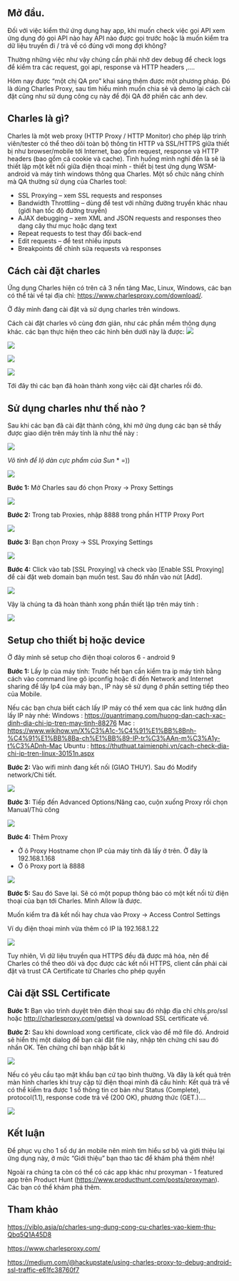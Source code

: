 ## Mở đầu.
Đối với việc kiểm thử ứng dụng hay app, khi muốn check việc gọi API xem ứng dụng đó gọi API nào hay API nào được gọi trước hoặc là muốn kiểm tra dữ liệu truyền đi / trả về có đúng với mong đợi không?

Thường những việc như vậy chúng cần phải nhờ dev debug để check logs để kiểm tra các request, gọi api, response và HTTP headers ,....

Hôm nay được “một chị QA pro” khai sáng thêm được một phương pháp. Đó là dùng Charles Proxy, sau tìm hiểu mình muốn chia sẻ và demo lại cách cài đặt cũng như sử dụng công cụ này để đội QA đỡ phiền các anh dev.

## Charles là gì?
Charles là một web proxy (HTTP Proxy / HTTP Monitor) cho phép lập trình viên/tester có thể theo dõi toàn bộ thông tin HTTP và SSL/HTTPS giữa thiết bị như browser/mobile tới Internet, bao gồm request, response và HTTP headers (bao gồm cả cookie và cache).
Tình huống mình nghĩ đến là sẽ là thiết lập một kết nối giữa điện thoại mình - thiết bị test ứng dụng WSM-android và máy tính windows thông qua Charles.
Một số chức năng chính mà QA thường sử dụng của Charles tool:

* SSL Proxying – xem SSL requests and responses
* Bandwidth Throttling – dùng để test với những đường truyền khác nhau (giới hạn tốc độ đường truyền)
* AJAX debugging – xem XML and JSON requests and responses theo dạng cây thư mục hoặc dạng text
* Repeat requests to test thay đổi back-end
* Edit requests – để test nhiều inputs
* Breakpoints để chỉnh sửa requests và responses

## Cách cài đặt charles
Ứng dụng Charles hiện có trên cả 3 nền tảng Mac, Linux, Windows, các bạn có thể tải về tại địa chỉ: https://www.charlesproxy.com/download/.

Ở đây mình đang cài đặt và sử dụng charles trên windows. 

Cách cài đặt charles vô cùng đơn giản, như các phần mềm thông dụng khác. các bạn thực hiện theo các hình bên dưới này là được: 
![](https://images.viblo.asia/ea48352d-0dec-4cf4-bd27-e2e327e28f1f.png)


![](https://images.viblo.asia/2e3d0ec2-3830-4a00-a939-58bcce136e86.png)


![](https://images.viblo.asia/76e2dfed-c16e-476d-b289-0202676e64dc.png)


![](https://images.viblo.asia/8ede6632-6c9e-41c4-ac0a-d4608f6f3615.png)

Tới đây thì các bạn đã hoàn thành xong việc cài đặt charles rồi đó.

## Sử dụng charles như thế nào ?

Sau khi các bạn đã cài đặt thành công, khi mở ứng dụng các bạn sẽ thấy được giao diện trên máy tính là như thế này : 

![](https://images.viblo.asia/67a323cf-7ba3-4406-a163-ebe8a61327cb.png)

*Vô tình để lộ dàn cực phẩm của Sun* * =))


![](https://images.viblo.asia/46251def-e580-4b84-bdab-4d78fa1cec8d.png)


**Bước 1:** Mở Charles sau đó chọn Proxy -> Proxy Settings
 
![](https://images.viblo.asia/852c76d2-cc35-4fb0-a49f-8d51d534f37c.png)


**Bước 2:** Trong tab Proxies, nhập 8888 trong phần HTTP Proxy Port

![](https://images.viblo.asia/d9dea4fc-5980-4005-9e23-ac7f47079b56.png)

**Bước 3:** Bạn chọn Proxy -> SSL Proxying Settings

![](https://images.viblo.asia/80b6e125-55e4-472d-9e96-47b81fc8706c.png)

**Bước 4:**  Click vào tab [SSL Proxying] và check vào [Enable SSL Proxying] để cài đặt web domain bạn muốn test. Sau đó nhấn vào nút [Add]. 


![](https://images.viblo.asia/9fea466f-9118-4be6-ae26-01dd9bebde76.png)


Vậy là chúng ta đã hoàn thành xong phần thiết lập trên máy tính : 

![](https://images.viblo.asia/2ab76823-e954-4129-ba1f-f9b6dc58dc59.png)

## Setup cho thiết bị hoặc device 

Ở đây mình sẽ setup cho điện thoại coloros 6 -  android 9

**Bước 1:** Lấy Ip của máy tính:
Trước hết bạn cần kiểm tra ip máy tính bằng cách vào command line gõ  ipconfig   hoặc đi đến Network and Internet sharing để lấy Ip4 của máy bạn.,  IP này sẽ sử dụng ở phần setting tiếp theo của Mobile. 

Nếu các bạn chưa biết cách lấy IP máy có thể xem qua các link hướng dẫn lấy IP này nhé: 
Windows : https://quantrimang.com/huong-dan-cach-xac-dinh-dia-chi-ip-tren-may-tinh-88276
Mac : https://www.wikihow.vn/X%C3%A1c-%C4%91%E1%BB%8Bnh-%C4%91%E1%BB%8Ba-ch%E1%BB%89-IP-tr%C3%AAn-m%C3%A1y-t%C3%ADnh-Mac
Ubuntu : https://thuthuat.taimienphi.vn/cach-check-dia-chi-ip-tren-linux-30151n.aspx

**Bước 2:** Vào wifi mình đang kết nối (GIAO THUY). Sau đó Modify network/Chi tiết.

![](https://images.viblo.asia/4ca63625-6c74-4c76-afe9-998e5b9cdff3.png)

**Bước 3:** Tiếp đến Advanced Options/Nâng cao, cuộn xuống Proxy rồi chọn Manual/Thủ công

![](https://images.viblo.asia/83c9cdd3-49e0-47d8-81e3-ace2a7e32529.png)


**Bước 4:** Thêm Proxy 

- Ở ô Proxy Hostname chọn IP của máy tính đã lấy ở trên. Ở đây là 192.168.1.168
- Ở ô Proxy port là 8888

![](https://images.viblo.asia/7e234076-f538-4c89-b0bc-c5d54520d078.png)

**Bước 5:** Sau đó Save lại. Sẽ có một popup thông báo có một kết nối từ điện thoại của bạn tới Charles. Mình Allow là được.

Muốn kiểm tra đã kết nối hay chưa vào Proxy -> Access Control Settings

Ví dụ điện thoại mình vừa thêm có IP là 192.168.1.22

![](https://images.viblo.asia/dd154aa6-3df9-4e99-990b-1860f7934690.png)

Tuy nhiên, Vì dữ liệu truyền qua HTTPS đều đã được mã hóa, nên để Charles có thể theo dõi và đọc được các kết nối HTTPS, client cần phải cài đặt và trust CA Certificate từ Charles cho phép quyền

##  Cài đặt SSL Certificate
**Bước 1:**  Bạn vào trình duyệt trên điện thoại sau đó nhập địa chỉ chls.pro/ssl hoặc http://charlesproxy.com/getssl và download SSL certificate về.

**Bước 2:**  Sau khi download xong certificate, click vào để mở file đó. Android sẽ hiển thị một dialog để bạn cài đặt file này, nhập tên chứng chỉ sau đó nhấn OK. Tên chứng chỉ bạn nhập bất kì

![](https://images.viblo.asia/1cb69ff7-47d8-4654-9827-24ded53f4049.png)

Nếu có yêu cầu tạo mật khẩu bạn cứ tạo bình thường.
Và đây là kết quả trên màn hình charles khi truy cập từ điện thoại mình đã cấu hình:
Kết quả trả về có thể kiểm tra được 1 số thông tin cơ bản như  Status (Complete), protocol(1.1), response code trả về (200 OK), phương thức (GET.)....

![](https://images.viblo.asia/f3fd1ba5-8150-4b9b-b777-3bdad0020e54.png)

## Kết luận
Để phục vụ cho 1 số dự án mobile nên mình tìm hiểu sơ bộ và giới thiệu lại ứng dụng này, ở mức “Giới thiệu” bạn thao tác để khám phá thêm nhé! 

Ngoài ra chúng ta còn có thể có các app khác như proxyman - 1 featured app trên Product Hunt (https://www.producthunt.com/posts/proxyman). Các bạn có thể khám phá thêm.

## Tham khảo
https://viblo.asia/p/charles-ung-dung-cong-cu-charles-vao-kiem-thu-Qbq5Q1A45D8

https://www.charlesproxy.com/

https://medium.com/@hackupstate/using-charles-proxy-to-debug-android-ssl-traffic-e61fc38760f7